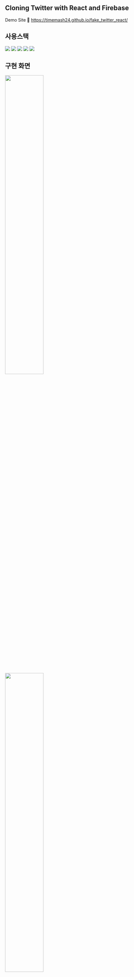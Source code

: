 ## Cloning Twitter with React and Firebase
Demo Site 🔗 https://timemash24.github.io/fake_twitter_react/


## 사용스택
<img src="https://img.shields.io/badge/Firebase 9.10.0-FFCA28?style=for-the-badge&logo=firebase&logoColor=black"/> <img src="https://img.shields.io/badge/React 18.2.0-61DAFB?style=for-the-badge&logo=react&logoColor=black"/> <img src="https://img.shields.io/badge/Javascript-F7DF1E?style=for-the-badge&logo=javascript&logoColor=black"/> <img src="https://img.shields.io/badge/HTML5-E34F26?style=for-the-badge&logo=html5&logoColor=white"/> <img src="https://img.shields.io/badge/CSS3-1572B6?style=for-the-badge&logo=css3&logoColor=white"/>


## 구현 화면
<img src="https://user-images.githubusercontent.com/56548122/195624682-ca9bd323-170b-428e-8052-fba41e9d3a87.PNG" width="50%" height="50%" />
<img src="https://user-images.githubusercontent.com/56548122/195624689-ea22d36c-1ff4-44ff-9db1-04d3194495e0.PNG" width="50%" height="50%" />
<img src="https://user-images.githubusercontent.com/56548122/195624693-e17bec41-1870-4fee-8207-be7500738c09.PNG" width="50%" height="50%" />

## 기능 설명
- 회원가입 & 로그인
  - Firebase auth 활용하여 이메일 회원가입 후 로그인 또는 구글, 깃허브 로그인 가능
  - 로그인 후 홈화면으로 이동하여 트윗 작성 가능

- 새로운 트윗 작성하기
  - 이미지 파일과 함께 게시 가능
  - Firebase firestore에 트윗 정보, storage에 이미지 저장 후 활용하여 실시간 업데이트
  - 작성자의 프로필 사진과 이름 표시

- 트윗 관련 기능들
  - firestore에 저장된 트윗 정보 활용하여 본인이 작성한 트윗만 수정, 삭제 가능하고 실시간 업데이트
  - 좋아요, 리트윗 한 유저 수와 답글로 달린 트윗 수 표시
  - 답글 아이콘 클릭시 답글 트윗 하단에 보여주기
  - 답글은 답하고자 하는 트윗의 작성자 표시하기

- 마이페이지
  - auth, firestore, storage 활용하여 사용자 프로필 이름과 사진 수정 기능과 로그아웃
  - My Tweets: 사용자가 작성한 트윗과 리트윗한 트윗 모아보기
  - Liked Tweets: 사용자가 좋아요를 누른 트윗 모아보기
